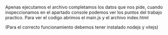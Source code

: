Apenas ejecutamos el archivo completamos los datos que nos pide, cuando inspeccionamos en el apartado console podemos ver los puntos del trabajo practico. Para ver el codigo abrimos el main.js y el archivo index.html

(Para el correcto funcionamiento debemos tener instalado nodejs y vitejs)
